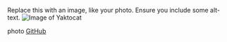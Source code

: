 Replace this with an image, like your photo. Ensure you include some alt-text.
![Image of Yaktocat](https://octodex.github.com/images/yaktocat.png)

photo
[GitHub](http://github.com)



